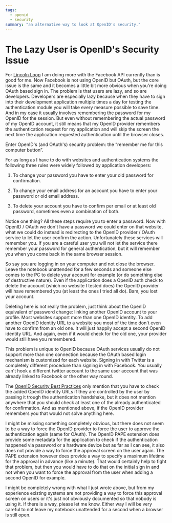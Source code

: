 ```yaml
---
tags:
  - openid
  - security
summary: "an alternative way to look at OpenID's security."
---
```


# The Lazy User is OpenID's Security Issue

For [Lincoln Loop](http://lincolnloop.com/) I am doing more with the
Facebook API currently than is good for me. Now Facebook is not using
OpenID but OAuth, but the core issue is the same and it becomes a little
bit more obvious when you're doing OAuth based sign in. The problem is
that users are lazy, and so are developers. Developers are especially
lazy because when they have to sign into their development application
multiple times a day for testing the authentication module you will take
every measure possible to save time. And in my case it usually involves
remembering the password for my OpenID for the session. But even without
remembering the actual password of my OpenID account, it still means
that my OpenID provider remembers the authentication request for my
application and will skip the screen the next time the application
requested authentication until the browser closes.

Enter OpenID's (and OAuth's) security problem: the “remember me for this
computer button”.

For as long as I have to do with websites and authentication systems the
following three rules were widely followed by application developers:

1. To change your password you have to enter your old password for
confirmation.

1. To change your email address for an account you have to enter
your password or old email address.

1. To delete your account you have to confirm per email or at least
old password, sometimes even a combination of both.

Notice one thing? All these steps require you to enter a password. Now
with OpenID / OAuth we don't have a password we could enter on that
website, what we could do instead is redirecting to the OpenID provider
/ OAuth service to let the user confirm the action. Unfortunately these
services will remember you. If you are a careful user you will not let
the service there remember your password for general authentication, but
it will remember you when you come back in the same browser session.

So say you are logging in on your computer and not close the browser.
Leave the notebook unattended for a few seconds and someone else comes
to the PC to delete your account for example (or do something else of
destructive nature). Even if the application does a OpenID auth check to
delete the account (which no website I tested does) the OpenID provider
will have remembered you (at least the ones I tried all do). Bam, you
lost your account.

Deleting here is not really the problem, just think about the OpenID
equivalent of password change: linking another OpenID account to your
profile. Most websites support more than one OpenID identity. To add
another OpenID identity URL to a website you most of the time don't even
have to confirm from an old one. It will just happily accept a second
OpenID identity URL. And again, even if it would check for the old one,
your provider would still have you remembered.

This problem is unique to OpenID because OAuth services usually do not
support more than one connection because the OAuth based login mechanism
is customized for each website. Signing in with Twitter is a completely
different procedure than signing in with Facebook. You usually can't
hook a different twitter account to the same user account that was
already linked to Facebook or the other way round.

The [OpenID Security Best Practices](http://wiki.openid.net/OpenID-Security-Best-Practices) only mention
that you have to check the added OpenID identity URLs if they are
controlled by the user by passing it trough the authentication
handshake, but it does not mention anywhere that you should check at
least one of the already authenticated for confirmation. And as
mentioned above, if the OpenID provider remembers you that would not
solve anything here.

I might be missing something completely obvious, but there does not seem
to be a way to force the OpenID provider to force the user to approve
the authentication again (same for OAuth). The OpenID PAPE extension
does provide some metadata for the application to check if the
authentication happened via password or a hardware device but as far as
I can see, it also does not provide a way to force the approval screen
on the user again. The PAPE extension however does provide a way to
specify a maximum lifetime for the approval in advance (like a minute).
That would certainly help to fight that problem, but then you would have
to do that on the initial sign in and not when you want to force the
approval from the user when adding a second OpenID for example.

I might be completely wrong with what I just wrote above, but from my
experience existing systems are not providing a way to force this
approval screen on users or it's just not obviously documented so that
nobody is using it. If there is a way, please let me know. Either way I
will be very careful to not leave my notebook unattended for a second
when a browser is still open.
